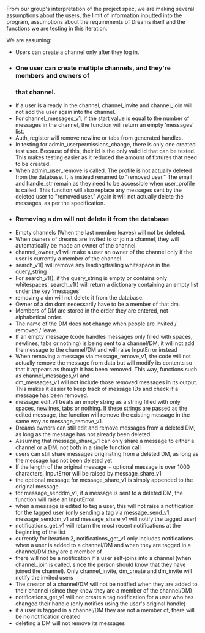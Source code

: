 From our group's interpretation of the project spec, we are making several 
assumptions about the users, the limit of information inputted into the program,
assumptions about the requirements of Dreams itself and the functions we are 
testing in this iteration.

We are assuming:
- Users can create a channel only after they log in.
- ### One user can create multiple channels, and they're members and owners of 
  ### that channel.
- If a user is already in the channel, channel_invite and channel_join will not 
  add the user
  again into the channel.
- For channel_messages_v1, if the start value is equal to the number of messages 
  in the channel, 
  the function will return an empty 'messages' list.
- Auth_register will remove newline or tabs from generated handles.
- In testing for admin_userpermissions_change, there is only one created test user. Because of this,
  their id is the only valid id that can be tested. This makes testing easier as it reduced the amount
  of fixtures that need to be created. 
- When admin_user_remove is called. The profile is not actually deleted from the database. It is instead 
  renamed to "removed user." The email and handle_str remain as they need to be accessible when user_profile 
  is called. This funciton will also replace any messages sent by the deleted user to "removed user." Again
  it will not actually delete the messages, as per the specification.
- ### Removing a dm will not delete it from the database
- Empty channels (When the last member leaves) will not be deleted.
- When owners of dreams are invited to or join a channel, they will 
  automatically be made an owner of the channel.
- channel_owner_v1 will make a user an owner of the channel only if the user is 
  currently a member of the channel.
- search_v1() will remove any leading/trailing whitespace in the query_string
- For search_v1(), if the query_string is empty or contains only whitespaces,
  search_v1() will return a dictionary containing an empty list under the key
  'messages'
- removing a dm will not delete it from the database.
- Owner of a dm dont necessarily have to be a member of that dm.
- Members of DM are stored in the order they are entered, not alphabetical order.
- The name of the DM does not change when people are invited / removed / leave. 
- If an empty message (code handles messages only filled with spaces, newlines, tabs or nothing) is being sent to a 
  channel/DM, it will not add the message to the channel/DM and will raise InputError instead
- When removing a message via message_remove_v1, the code will not actually remove the message from data but will modify
  its contents so that it appears as though it has been removed. This way, functions such as channel_messages_v1 and  
  dm_messages_v1 will not include those removed messages in its output. This makes it easier to keep track of message IDs
  and check if a message has been removed.
- message_edit_v1 treats an empty string as a string filled with only spaces, newlines, tabs or nothing. If these strings
  are passed as the edited message, the function will remove the existing message in the same way as message_remove_v1.
- Dreams owners can still edit and remove messages from a deleted DM, as long as the message has not already been deleted
- Assuming that message_share_v1 can only share a message to either a channel or a DM, not both in a single function call
- users can still share messages originating from a deleted DM, as long as the message has not been deleted yet
- If the length of the original message + optional message is over 1000 characters, InputError will be raised by
  message_share_v1
- the optional message for message_share_v1 is simply appended to the original message
- for message_senddm_v1, if a message is sent to a deleted DM, the function will raise an InputError
- when a message is edited to tag a user, this will not raise a notification for the tagged user (only sending a tag via
  message_send_v1, message_senddm_v1 and message_share_v1 will notify the tagged user)
- notifications_get_v1 will return the most recent notifications at the beginning of the list
- currently for iteration 2, notifications_get_v1 only includes notifications when a user is added to a channel/DM and
  when they are tagged in a channel/DM they are a member of
- there will not be a notification if a user self-joins into a channel (when channel_join is called, since the person
  should know that they have joined the channel). Only channel_invite, dm_create and dm_invite will notify the invited
  users
- The creator of a channel/DM will not be notified when they are added to their channel (since they know they are a
  member of the channel/DM)
- notifications_get_v1 will not create a tag notification for a user who has changed their handle (only notifies using
  the user's original handle)
- if a user is tagged in a channel/DM they are not a member of, there will be no notification created
- deleting a DM will not remove its messages

